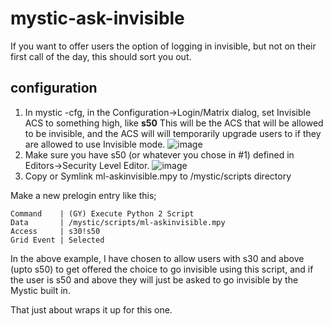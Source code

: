 # mystic-ask-invisible
If you want to offer users the option of logging in invisible, but not on their first call of the day, this should sort you out.

## configuration

1. In mystic -cfg, in the Configuration->Login/Matrix dialog, set Invisible ACS to something high, like **s50** This will be the ACS that will be allowed to be invisible, and the ACS will will temporarily upgrade users to if they are allowed to use Invisible mode.
![image](https://user-images.githubusercontent.com/40481087/130405729-6b084423-aaa9-4707-9c09-6cc980528cbc.png)
2. Make sure you have s50 (or whatever you chose in #1) defined in Editors->Security Level Editor.
![image](https://user-images.githubusercontent.com/40481087/130405805-e91fc6a4-4e7d-4141-9be7-48eac08fa997.png)
3. Copy or Symlink ml-askinvisible.mpy to /mystic/scripts directory

Make a new prelogin entry like this;

```
Command    | (GY) Execute Python 2 Script
Data       | /mystic/scripts/ml-askinvisible.mpy
Access     | s30!s50
Grid Event | Selected
```

In the above example, I have chosen to allow users with s30 and above (upto s50) to get offered the choice to go invisible using this script, and if the user is s50 and above they will just be asked to go invisible by the Mystic built in.


That just about wraps it up for this one.


